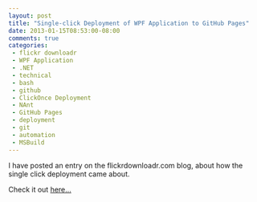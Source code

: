 ```yaml
---
layout: post
title: "Single-click Deployment of WPF Application to GitHub Pages"
date: 2013-01-15T08:53:00-08:00
comments: true
categories:
 - flickr downloadr
 - WPF Application
 - .NET
 - technical
 - bash
 - github
 - ClickOnce Deployment
 - NAnt
 - GitHub Pages
 - deployment
 - git
 - automation
 - MSBuild
---
```


I have posted an entry on the flickrdownloadr.com blog, about how the single click deployment came about.

Check it out [here&hellip;](http://flickrdownloadr.com/blogs/blog/2013/01/15/single-click-deployment-of-wpf-application-to-github-pages/)

